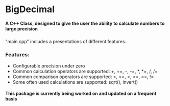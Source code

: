 # BigDecimal
<b>A C++ Class, designed to give the user the ability to calculate numbers to large precision
</b>
<h5></h5>
<p>"main.cpp" includes a presentations of different features.</p>
<h3>Features:</h3>
<ul>
<li>Configurable precision under zero</li>
<li>Common calculation operators are supported: +, +=, -, -=, *, *=, /, /=</li>
<li>Common comparison operators are supported: >, >=, <, <=, ==, != </li>
<li>Some often used calculations are supported: sqrt(), invert()</li>
</ul>
<h4>This package is currently being worked on and updated on a frequent basis</h4>